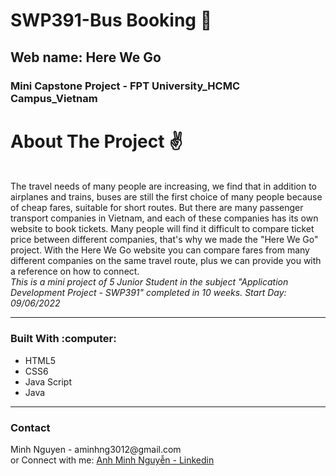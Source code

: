 # SWP391-Bus Booking :seat:
## Web name: Here We Go
### Mini Capstone Project - FPT University_HCMC Campus_Vietnam
# About The Project :v:
<br>
The travel needs of many people are increasing, we find that in addition to airplanes and trains, buses are still the first choice of many people because of cheap fares, suitable for short routes.
But there are many passenger transport companies in Vietnam, and each of these companies has its own website to book tickets. Many people will find it difficult to compare ticket price between different companies, that's why we made the "Here We Go" project. With the Here We Go website you can compare fares from many different companies on the same travel route, plus we can provide you with a reference on how to connect.
<br>
<i>This is a mini project of 5 Junior Student in the subject "Application Development Project - SWP391" completed in 10 weeks. Start Day: 09/06/2022</i>
<br>
<hr></hr>
<h3>Built With :computer:</h3>
<ul>
  <li>HTML5</li>
  <li>CSS6</li>
  <li>Java Script</li>
  <li>Java</li>
</ul>
<hr></hr>

<h3>Contact</h3>
Minh Nguyen - aminhng3012@gmail.com <br>
or Connect with me: <a href="https://www.linkedin.com/in/anh-minh-nguy%C3%AA%CC%83n-a2339b225/">Anh Minh Nguyễn - Linkedin</a>
